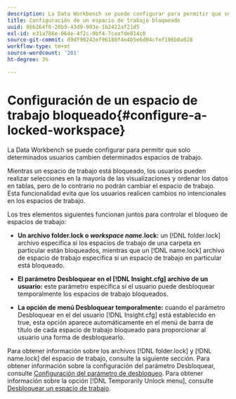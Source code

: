 ```yaml
---
description: La Data Workbench se puede configurar para permitir que solo determinados usuarios cambien determinados espacios de trabajo.
title: Configuración de un espacio de trabajo bloqueado
uuid: 0bb264f6-20b9-43d9-903e-1b2422af21d5
exl-id: e31a786e-064e-4f2c-9bf4-7ceafde814c0
source-git-commit: d9df90242ef96188f4e4b5e6d04cfef196b0a628
workflow-type: tm+mt
source-wordcount: '201'
ht-degree: 3%

---
```


# Configuración de un espacio de trabajo bloqueado{#configure-a-locked-workspace}

La Data Workbench se puede configurar para permitir que solo determinados usuarios cambien determinados espacios de trabajo.

Mientras un espacio de trabajo está bloqueado, los usuarios pueden realizar selecciones en la mayoría de las visualizaciones y ordenar los datos en tablas, pero de lo contrario no podrán cambiar el espacio de trabajo. Esta funcionalidad evita que los usuarios realicen cambios no intencionales en los espacios de trabajo.

Los tres elementos siguientes funcionan juntos para controlar el bloqueo de espacios de trabajo:

* **Un archivo folder.lock o  *workspace name*.lock:** un  [!DNL folder.lock] archivo especifica si los espacios de trabajo de una carpeta en particular están bloqueados, mientras que un  [!DNL name.lock] archivo de espacio de trabajo especifica si un espacio de trabajo en particular está bloqueado.

* **El parámetro Desbloquear en el  [!DNL Insight.cfg] archivo de un usuario:** este parámetro especifica si el usuario puede desbloquear temporalmente los espacios de trabajo bloqueados.
* **La opción de menú Desbloquear temporalmente:** cuando el parámetro Desbloquear en el del usuario  [!DNL Insight.cfg] está establecido en true, esta opción aparece automáticamente en el menú de barra de título de cada espacio de trabajo bloqueado para proporcionar al usuario una forma de desbloquearlo.

Para obtener información sobre los archivos [!DNL folder.lock] y [!DNL name.lock] del espacio de trabajo, consulte la siguiente sección. Para obtener información sobre la configuración del parámetro Desbloquear, consulte [Configuración del parámetro de desbloqueo](../../../../home/c-get-started/c-intf-anlys-ftrs/c-config-locked-wkspc/c-unlck-param.md#concept-b018a85c6217489aa01b17845872df7f). Para obtener información sobre la opción [!DNL Temporarily Unlock menu], consulte [Desbloquear un espacio de trabajo](../../../../home/c-get-started/c-work-worksp/c-unlock-wksp.md#concept-18ada952aecf45c79a806b31b294023e).
